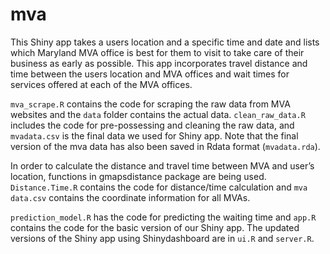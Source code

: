 # mva

This Shiny app takes a users location and a specific time and date and lists which Maryland MVA office is best for them to visit to take care of their business as early as possible. This app incorporates travel distance and time between the users location and MVA offices and wait times for services offered at each of the MVA offices.

`mva_scrape.R` contains the code for scraping the raw data from MVA websites and the `data` folder contains the actual data. `clean_raw_data.R` includes the code for pre-possessing and cleaning the raw data, and `mvadata.csv` is the final data we used for Shiny app. Note that the final version of the mva data has also been saved in Rdata format (`mvadata.rda`).

In order to calculate the distance and travel time between MVA and user’s location, functions in gmapsdistance package are being used. `Distance.Time.R` contains the code for distance/time calculation and `mva data.csv` contains the coordinate information for all MVAs. 

`prediction_model.R` has the code for predicting the waiting time and `app.R` contains the code for the basic version of our Shiny app. The updated versions of the Shiny app using Shinydashboard are in `ui.R` and `server.R`.


